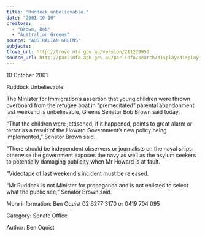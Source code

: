 ```yaml
---
title: "Ruddock unbelievable."
date: "2001-10-10"
creators:
  - "Brown, Bob"
  - "Australian Greens"
source: "AUSTRALIAN GREENS"
subjects:
trove_url: http://trove.nla.gov.au/version/211229953
source_url: http://parlinfo.aph.gov.au/parlInfo/search/display/display.w3p;query=Id%3A%22media/pressrel/WO456%22
---
```


 10 October 2001

 Ruddock Unbelievable

 The Minister for Immigration’s assertion that young children were thrown overboard from the refugee boat in “premeditated” parental abandonment last weekend is unbelievable, Greens Senator Bob Brown said today.

 “That the children were jettisoned, if it happened, points to great alarm or terror as a result of the Howard Government’s new policy being implemented,” Senator Brown said.

 “There should be independent observers or journalists on the naval ships: otherwise the government exposes the navy as well as the asylum seekers to potentially damaging publicity when Mr Howard is at fault.

 “Videotape of last weekend’s incident must be released.

 “Mr Ruddock is not Minister for propaganda and is not enlisted to select what the public see,” Senator Brown said.

 More information: Ben Oquist 02 6277 3170 or 0419 704 095

 Category:  Senate Office

 Author:  Ben Oquist

